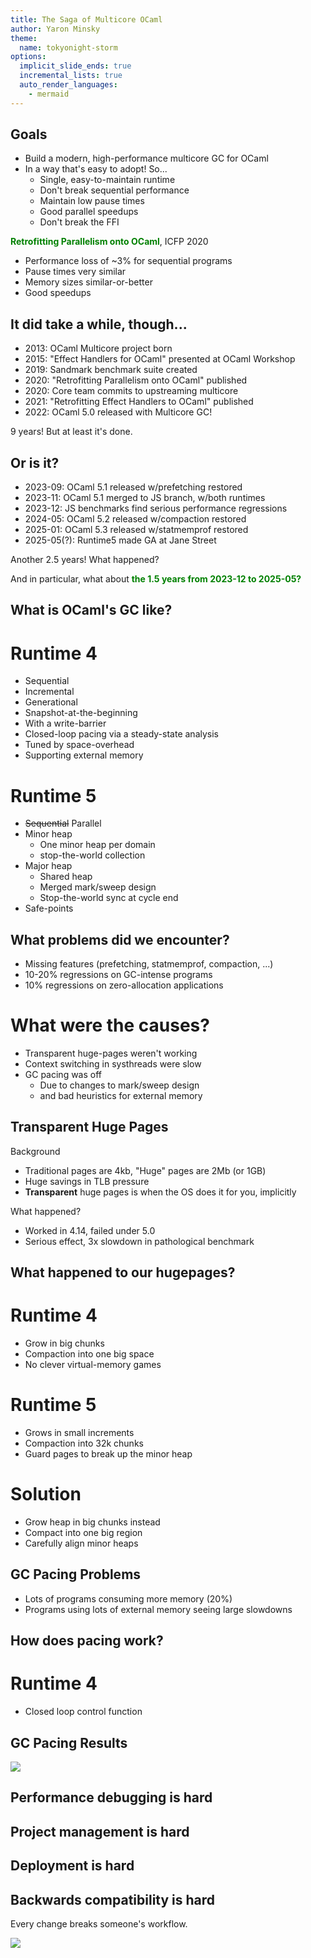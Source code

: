 ```yaml
---
title: The Saga of Multicore OCaml
author: Yaron Minsky
theme:
  name: tokyonight-storm
options:
  implicit_slide_ends: true
  incremental_lists: true
  auto_render_languages:
    - mermaid
---
```


Goals
-----

- Build a modern, high-performance multicore GC for OCaml
- In a way that's easy to adopt! So...
    - Single, easy-to-maintain runtime
    - Don't break sequential performance
    - Maintain low pause times
    - Good parallel speedups
    - Don't break the FFI

<span style="color:green">**Retrofitting Parallelism onto OCaml**</span>, ICFP 2020

<!-- speaker_note: The results are pretty good! -->

- Performance loss of ~3% for sequential programs
- Pause times very similar
- Memory sizes similar-or-better
- Good speedups

It did take a while, though...
-------

- 2013: OCaml Multicore project born
- 2015: "Effect Handlers for OCaml" presented at OCaml Workshop
- 2019: Sandmark benchmark suite created
- 2020: "Retrofitting Parallelism onto OCaml" published
- 2020: Core team commits to upstreaming multicore
- 2021: "Retrofitting Effect Handlers to OCaml" published
- 2022: OCaml 5.0 released with Multicore GC!

9 years! But at least it's done.

Or is it?
----------

- 2023-09: OCaml 5.1 released w/prefetching restored
- 2023-11: OCaml 5.1 merged to JS branch, w/both runtimes
- 2023-12: JS benchmarks find serious performance regressions
- 2024-05: OCaml 5.2 released w/compaction restored
- 2025-01: OCaml 5.3 released w/statmemprof restored
- 2025-05(?): Runtime5 made GA at Jane Street

Another 2.5 years! What happened?

<!-- pause -->

And in particular, what about
<span style="color:green">**the 1.5 years from 2023-12 to 2025-05?**</span>

What is OCaml's GC like?
------------------

<!-- column_layout: [1, 1] -->

<!-- pause -->
<!-- column: 0 -->
# Runtime 4

- Sequential
- Incremental
- Generational
- Snapshot-at-the-beginning
- With a write-barrier
- Closed-loop pacing via a steady-state analysis
- Tuned by space-overhead
- Supporting external memory

<!-- column: 1 -->
# Runtime 5

- ~~Sequential~~ Parallel
- Minor heap
  - One minor heap per domain
  - stop-the-world collection
- Major heap
  - Shared heap
  - Merged mark/sweep design
  - Stop-the-world sync at cycle end
- Safe-points

What problems did we encounter?
-------------------

- Missing features (prefetching, statmemprof, compaction, ...)
- 10-20% regressions on GC-intense programs
- 10% regressions on zero-allocation applications

# What were the causes?

- Transparent huge-pages weren't working
- Context switching in systhreads were slow
- GC pacing was off
  - Due to changes to mark/sweep design
  - and bad heuristics for external memory

Transparent Huge Pages
----------------------

<!-- incremental_lists: false -->
<!-- pause -->

Background

- Traditional pages are 4kb, "Huge" pages are 2Mb (or 1GB)
- Huge savings in TLB pressure
- **Transparent** huge pages is when the OS does it for you,
  implicitly

<!-- pause -->
What happened?

- Worked in 4.14, failed under 5.0
- Serious effect, 3x slowdown in pathological benchmark

What happened to our hugepages?
---------------------------

<!-- column_layout: [1, 1] -->
<!-- pause -->

<!-- column: 0 -->

# Runtime 4

- Grow in big chunks
- Compaction into one big space
- No clever virtual-memory games

<!-- column: 1 -->

# Runtime 5

- Grows in small increments
- Compaction into 32k chunks
- Guard pages to break up the minor heap

<!-- reset_layout -->

# Solution

- Grow heap in big chunks instead
- Compact into one big region
- Carefully align minor heaps

GC Pacing Problems
------------------

- Lots of programs consuming more memory (20%)
- Programs using lots of external memory seeing large slowdowns

How does pacing work?
---------------------

<!-- column_layout: [1, 1] -->
<!-- pause -->

<!-- column: 0 -->

# Runtime 4

- Closed loop control function




GC Pacing Results
-----------------

<!-- pause -->
![](./gc-pacing-graph.png)



Performance debugging is hard
-------------

Project management is hard
-------------


Deployment is hard
-------------

Backwards compatibility is hard
-------------------------------

<!-- pause -->

Every change breaks someone's workflow.

![](./workflow.png)
